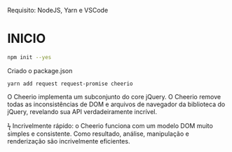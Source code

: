 Requisito: NodeJS, Yarn e VSCode

# INICIO

```bash
npm init --yes
```

Criado o package.json

```
yarn add request request-promise cheerio
```

 O Cheerio implementa um subconjunto do core jQuery. O Cheerio remove todas as inconsistências de DOM e arquivos de navegador da biblioteca do jQuery, revelando sua API verdadeiramente incrível.

ϟ Incrivelmente rápido: o Cheerio funciona com um modelo DOM muito simples e consistente. Como resultado, análise, manipulação e renderização são incrivelmente eficientes.